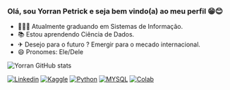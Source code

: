 ### Olá, sou Yorran Petrick e seja bem vindo(a) ao meu perfil 😁😊

- 👨🏼‍🎓 Atualmente graduando em Sistemas de Informação.
- 📚 Estou aprendendo Ciência de Dados.
- ✈ Desejo para o futuro ? Emergir para o mecado internacional.
- 😄 Pronomes: Ele/Dele

![Yorran GitHub stats](https://github-readme-stats.vercel.app/api?username=YorranPetrick&show_icons=true&theme=tokyonight)

[![Linkedin](https://img.shields.io/badge/LinkedIn-0077B5?style=for-the-badge&logo=linkedin&logoColor=white)](https://www.linkedin.com/in/yorran-petrick-2a39021b2/)
[![Kaggle](https://img.shields.io/badge/Kaggle-20BEFF?style=for-the-badge&logo=Kaggle&logoColor=white)]()
[![Python](https://img.shields.io/badge/Python-14354C?style=for-the-badge&logo=python&logoColor=white)]()
[![MYSQL](https://img.shields.io/badge/MySQL-00000F?style=for-the-badge&logo=mysql&logoColor=white)]()
[![Colab](https://img.shields.io/badge/Colab-F9AB00?style=for-the-badge&logo=googlecolab&color=525252)]()



